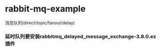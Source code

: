 # rabbit-mq-example
消息队列(direct/topic/fanout/delay)

### 延时队列要安装rabbitmq_delayed_message_exchange-3.8.0.ez插件

